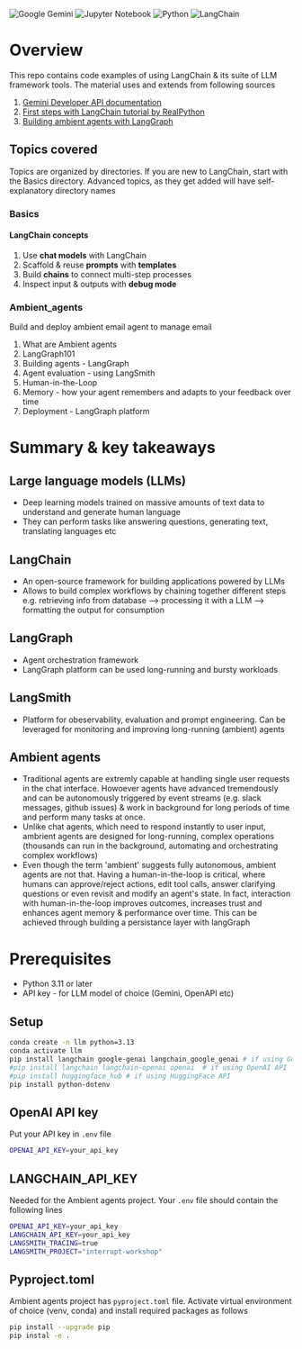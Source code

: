 ![Google Gemini](https://img.shields.io/badge/google%20gemini-8E75B2?style=for-the-badge&logo=google%20gemini&logoColor=white)
![Jupyter Notebook](https://img.shields.io/badge/jupyter-%23FA0F00.svg?style=for-the-badge&logo=jupyter&logoColor=white)
![Python](https://img.shields.io/badge/python-3670A0?style=for-the-badge&logo=python&logoColor=ffdd54)
![LangChain](https://img.shields.io/badge/LangChain-1C3C3C.svg?style=for-the-badge&logo=LangChain&logoColor=white)

# Overview

This repo contains code examples of using LangChain & its suite of LLM framework tools. The material uses and extends from following sources
1. [Gemini Developer API documentation](https://ai.google.dev/gemini-api/docs)
2. [First steps with LangChain tutorial by RealPython](https://realpython.com/courses/first-steps-langchain/)
3. [Building ambient agents with LangGraph](https://academy.langchain.com/courses/ambient-agents)

## Topics covered

Topics are organized by directories. If you are new to LangChain, start with the Basics directory. Advanced topics, as they get added will have self-explanatory directory names

### Basics

#### LangChain concepts

1. Use **chat models** with LangChain
2. Scaffold & reuse **prompts** with **templates**
3. Build **chains** to connect multi-step processes
4. Inspect input & outputs with **debug mode**



### Ambient_agents

Build and deploy ambient email agent to manage email

1. What are Ambient agents
2. LangGraph101
3. Building agents - LangGraph
4. Agent evaluation - using LangSmith
5. Human-in-the-Loop
6. Memory - how your agent remembers and adapts to your feedback over time
7. Deployment - LangGraph platform

# Summary & key takeaways

## Large language models (LLMs) 
- Deep learning models trained on massive amounts of text data to understand and generate human language
- They can perform tasks like answering questions, generating text, translating languages etc

## LangChain
- An open-source framework for building applications powered by LLMs
- Allows to build complex workflows by chaining together different steps e.g. retrieving info from database --> processing it with a LLM --> formatting the output for consumption 

## LangGraph

- Agent orchestration framework
- LangGraph platform can be used long-running and bursty workloads

## LangSmith

- Platform for obeservability, evaluation and prompt engineering. Can be leveraged for monitoring and improving long-running (ambient) agents

## Ambient agents

- Traditional agents are extremly capable at handling single user requests in the chat interface. Howoever agents have advanced tremendously and can be autonomously triggered by event streams (e.g. slack messages, github issues) & work in background for long periods of time and perform many tasks at once.
- Unlike chat agents, which need to respond instantly to user input, ambrient agents are designed for long-running, complex operations (thousands can run in the background, automating and orchestrating complex workflows)
- Even though the term 'ambient' suggests fully autonomous, ambient agents are not that. Having a human-in-the-loop is critical, where humans can approve/reject actions, edit tool calls, answer clarifying questions or even revisit and modify an agent's state. In fact, interaction with human-in-the-loop improves outcomes, increases trust and enhances agent memory & performance over time. This can be achieved through building a persistance layer with langGraph

# Prerequisites

- Python 3.11 or later
- API key - for LLM model of choice (Gemini, OpenAPI etc)

## Setup

```bash
conda create -n llm python=3.13
conda activate llm
pip install langchain google-genai langchain_google_genai # if using Google API
#pip install langchain langchain-openai openai  # if using OpenAI API
#pip install huggingface_hub # if using HuggingFace API
pip install python-dotenv
```

## OpenAI API key

Put your API key in `.env` file 

```bash
OPENAI_API_KEY=your_api_key
```
## LANGCHAIN_API_KEY

Needed for the Ambient agents project. Your `.env` file should contain the following lines

```bash
OPENAI_API_KEY=your_api_key
LANGCHAIN_API_KEY=your_api_key
LANGSMITH_TRACING=true
LANGSMITH_PROJECT="interrupt-workshop"

```

## Pyproject.toml 

Ambient agents project has `pyproject.toml` file. Activate virtual environment of choice (venv, conda) and install required packages as follows

```bash
pip install --upgrade pip
pip instal -e .

```